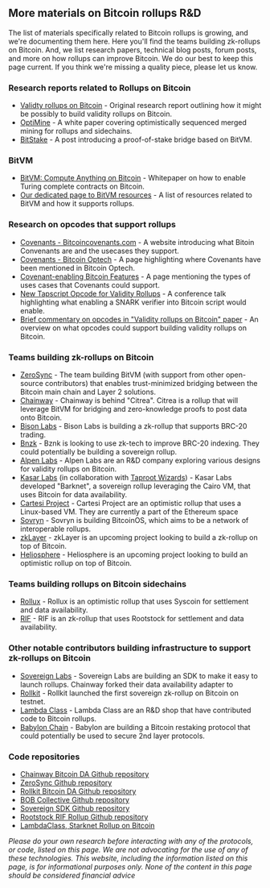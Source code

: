 ## More materials on Bitcoin rollups R&D

The list of materials specifically related to Bitcoin rollups is growing, and we're documenting them here. Here you'll find the teams building zk-rollups on Bitcoin. And, we list research papers, technical blog posts, forum posts, and more on how rollups can improve Bitcoin. We do our best to keep this page current. If you think we're missing a quality piece, please let us know.

### Research reports related to Rollups on Bitcoin

- [Validty rollups on Bitcoin](https://bitcoinrollups.org/) - Original research report outlining how it might be possibly to build validity rollups on Bitcoin.
- [OptiMine](https://medium.com/@build_on_bob/optimine-extending-bitcoins-pow-strength-to-diverse-ecosystems-d56f1170fdc8) - A white paper covering optimistically sequenced merged mining for rollups and sidechains.
- [BitStake](https://lightco.in/2024/02/13/bitstake/) - A post introducing a proof-of-stake bridge based on BitVM.

### BitVM

- [BitVM: Compute Anything on Bitcoin](https://bitvm.org/bitvm.pdf) - Whitepaper on how to enable Turing complete contracts on Bitcoin.
- [Our dedicated page to BitVM resources](https://bitcoinrollups.io/bitvm) - A list of resources related to BitVM and how it supports rollups.

### Research on opcodes that support rollups

- [Covenants - Bitcoincovenants.com](https://bitcoincovenants.com/) - A website introducing what Bitoin Convenants are and the usecases they support.
- [Covenants - Bitcoin Optech](https://bitcoinops.org/en/topics/covenants/) - A page highlighting where Covenants have been mentioned in Bitcoin Optech. 
- [Covenant-enabling Bitcoin Features](https://gist.github.com/RobinLinus/c96fb7c81430ec6dc92f048687bd3068) - A page mentioning the types of uses cases that Covenants could support.
- [New Tapscript Opcode for Validity Rollups](https://www.youtube.com/watch?v=Nldg_tjeX_A&t=1281s) - A conference talk highlighting what enabling a SNARK verifier into Bitcoin script would enable.
- [Brief commentary on opcodes in "Validity rollups on Bitcoin" paper](https://bitcoinrollups.org/#section-5-building-validity-rollups-on-bitcoin) - An overview on what opcodes could support building validity rollups on Bitcoin.

### Teams building zk-rollups on Bitcoin

- [ZeroSync](https://zerosync.org/) - The team building BitVM (with support from other open-source contributors) that enables trust-minimized bridging between the Bitcoin main chain and Layer 2 solutions.
- [Chainway](https://chainway.xyz) - Chainway is behind "Citrea". Citrea is a rollup that will leverage BitVM for bridging and zero-knowledge proofs to post data onto Bitcoin.
- [Bison Labs](https://bisonlabs.io/) - Bison Labs is building a zk-rollup that supports BRC-20 trading.
- [Bnzk](https://bnzk.io/) - Bznk is looking to use zk-tech to improve BRC-20 indexing. They could potentially be building a sovereign rollup.
- [Alpen Labs](https://alpenlabs.io/) - Alpen Labs are an R&D company exploring various designs for validity rollups on Bitcoin.
- [Kasar Labs](https://www.kasar.io/) (in collaboration with [Taproot Wizards](https://taprootwizards.com/)) - Kasar Labs developed "Barknet", a sovereign rollup leveraging the Cairo VM, that uses Bitcoin for data availability.
- [Cartesi Project](https://cartesi.io/) - Cartesi Project are an optimistic rollup that uses a Linux-based VM. They are currently a part of the Ethereum space
- [Sovryn](https://sovryn.com/bitcoinos) - Sovryn is building BitcoinOS, which aims to be a network of interoperable rollups.
- [zkLayer](https://twitter.com/zkLayer_) - zkLayer is an upcoming project looking to build a zk-rollup on top of Bitcoin.
- [Heliosphere](https://twitter.com/HeliosphereOne) - Heliosphere is an upcoming project looking to build an optimistic rollup on top of Bitcoin.

### Teams building rollups on Bitcoin sidechains

- [Rollux](https://rollux.com/) - Rollux is an optimistic rollup that uses Syscoin for settlement and data availability.
- [RIF](https://dev.rootstock.io/rif/rollup/overview/) - RIF is an zk-rollup that uses Rootstock for settlement and data availability.

### Other notable contributors building infrastructure to support zk-rollups on Bitcoin

- [Sovereign Labs](https://www.sovereign.xyz/) - Sovereign Labs are building an SDK to make it easy to launch rollups. Chainway forked their data availability adapter to 
- [Rollkit](https://rollkit.dev) - Rollkit launched the first sovereign zk-rollup on Bitcoin on testnet.
- [Lambda Class](https://lambdaclass.com/) - Lambda Class are an R&D shop that have contributed code to Bitcoin rollups.
- [Babylon Chain](https://babylonchain.io/) - Babylon are building a Bitcoin restaking protocol that could potentially be used to secure 2nd layer protocols.

### Code repositories

- [Chainway Bitcoin DA Github repository](https://github.com/chainwayxyz/bitcoin-da)
- [ZeroSync Github repository](https://github.com/zerosync)
- [Rollkit Bitcoin DA Github repository](https://github.com/rollkit/bitcoin-da)
- [BOB Collective Github repository](https://github.com/bob-collective/bob)
- [Sovereign SDK Github repository](https://github.com/Sovereign-Labs/sovereign-sdk)
- [Rootstock RIF Rollup Github repository](https://github.com/rsksmart/rif-rollup)
- [LambdaClass, Starknet Rollup on Bitcoin](https://github.com/lambdaclass/starknet_rollup_on_bitcoin)

*Please do your own research before interacting with any of the protocols, or code, listed on this page. We are not advocating for the use of any of these technologies. This website, including the information listed on this page, is for informational purposes only. None of the content in this page should be considered financial advice*
